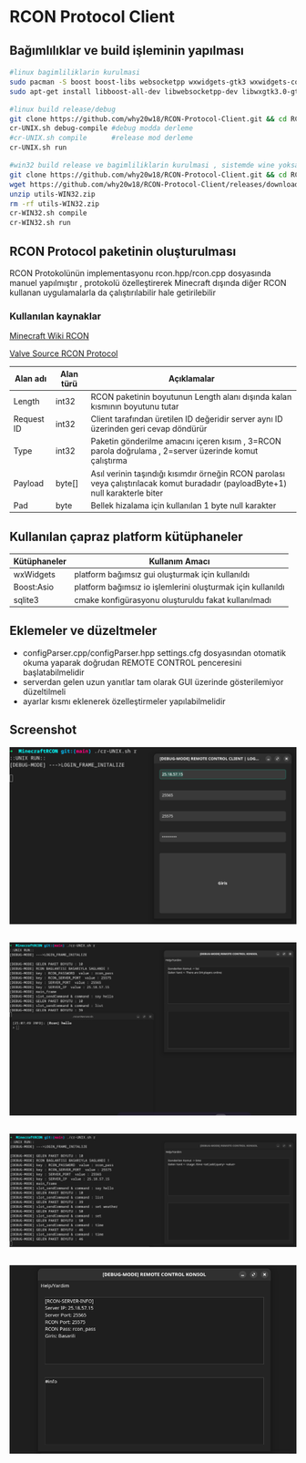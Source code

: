# RCON Protocol Client 

## Bağımlılıklar ve build işleminin yapılması

```sh
#linux bagimliliklarin kurulmasi
sudo pacman -S boost boost-libs websocketpp wxwidgets-gtk3 wxwidgets-common #Arch
sudo apt-get install libboost-all-dev libwebsocketpp-dev libwxgtk3.0-gtk3-dev libwxbase3.0-dev #Debian/Ubuntu 
```

```sh
#linux build release/debug
git clone https://github.com/why20w18/RCON-Protocol-Client.git && cd RCON-Protocol-Client
cr-UNIX.sh debug-compile #debug modda derleme
#cr-UNIX.sh compile      #release mod derleme
cr-UNIX.sh run
```

```sh
#win32 build release ve bagimliliklarin kurulmasi , sistemde wine yoksa kurulmalidir
git clone https://github.com/why20w18/RCON-Protocol-Client.git && cd RCON-Protocol-Client
wget https://github.com/why20w18/RCON-Protocol-Client/releases/download/utils-WIN32/utils-WIN32.zip
unzip utils-WIN32.zip
rm -rf utils-WIN32.zip
cr-WIN32.sh compile
cr-WIN32.sh run
```



## RCON Protocol paketinin oluşturulması
RCON Protokolünün implementasyonu rcon.hpp/rcon.cpp dosyasında manuel yapılmıştır , protokolü
özelleştirerek Minecraft dışında diğer RCON kullanan uygulamalarla da çalıştırılabilir hale 
getirilebilir

### Kullanılan kaynaklar
[Minecraft Wiki RCON](https://minecraft.wiki/w/RCON)

[Valve Source RCON Protocol](https://developer.valvesoftware.com/wiki/Source_RCON_Protocol)


| Alan adı          | Alan türü         | Açıklamalar   |
| -------------     | -------------     | ------------- |
| Length            | int32             | RCON paketinin boyutunun Length alanı dışında kalan kısmının boyutunu tutar | 
| Request ID        | int32             | Client tarafından üretilen ID değeridir server aynı ID üzerinden geri cevap döndürür|
| Type              | int32             | Paketin gönderilme amacını içeren kısım , 3=RCON parola doğrulama , 2=server üzerinde komut çalıştırma|
| Payload           | byte[]            | Asıl verinin taşındığı kısımdır örneğin RCON parolası veya çalıştırılacak komut buradadır (payloadByte+1) null karakterle biter|
| Pad               | byte              | Bellek hizalama için kullanılan 1 byte null karakter|



## Kullanılan çapraz platform kütüphaneler


| Kütüphaneler      | Kullanım Amacı                               |
| -------------     | -------------                                |
| wxWidgets         | platform bağımsız gui oluşturmak için kullanıldı| 
| Boost:Asio        | platform bağımsız io işlemlerini oluşturmak için kullanıldı|
| sqlite3           | cmake konfigürasyonu oluşturuldu fakat kullanılmadı|


## Eklemeler ve düzeltmeler

>
 + configParser.cpp/configParser.hpp settings.cfg dosyasından otomatik okuma yaparak doğrudan REMOTE CONTROL penceresini başlatabilmelidir
 + serverdan gelen uzun yanıtlar tam olarak GUI üzerinde gösterilemiyor düzeltilmeli
 + ayarlar kısmı eklenerek özelleştirmeler yapılabilmelidir


## Screenshot

![1](screenshot/1.png)

## 

![2](screenshot/2.png)

## 

![3](screenshot/3.png)

## 

![4](screenshot/4.png)

